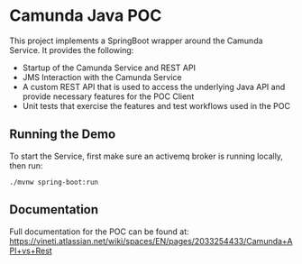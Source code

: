 # Camunda Java POC
This project implements a SpringBoot wrapper around the Camunda Service. It provides the following:
- Startup of the Camunda Service and REST API
- JMS Interaction with the Camunda Service
- A custom REST API that is used to access the underlying Java API and provide necessary features for the POC Client
- Unit tests that exercise the features and test workflows used in the POC

## Running the Demo
To start the Service, first make sure an activemq broker is running locally, then run:

`./mvnw spring-boot:run`

## Documentation
Full documentation for the POC can be found at: https://vineti.atlassian.net/wiki/spaces/EN/pages/2033254433/Camunda+API+vs+Rest